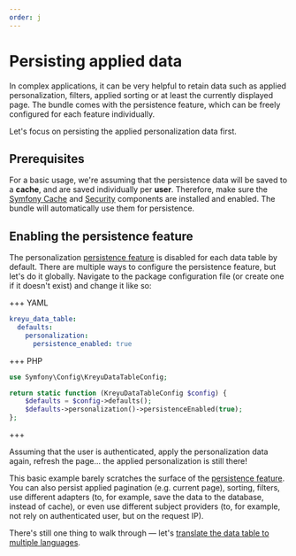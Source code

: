 ```yaml
---
order: j
---
```


# Persisting applied data

In complex applications, it can be very helpful to retain data such as applied personalization, filters, applied sorting or at least the currently displayed page. The bundle comes with the persistence feature, which can be freely configured for each feature individually.

Let's focus on persisting the applied personalization data first.&#x20;

## Prerequisites

For a basic usage, we're assuming that the persistence data will be saved to a **cache**, and are saved individually per **user**. 
Therefore, make sure the [Symfony Cache](https://symfony.com/doc/current/components/cache.html) and [Security](https://symfony.com/doc/current/security.html) components are installed and enabled. 
The bundle will automatically use them for persistence.

## Enabling the persistence feature

The personalization [persistence feature](../features/persistence.md) is disabled for each data table by default.
There are multiple ways to configure the persistence feature, but let's do it globally. 
Navigate to the package configuration file (or create one if it doesn't exist) and change it like so:

+++ YAML
```yaml # config/packages/kreyu_data_table.yaml
kreyu_data_table:
  defaults:
    personalization:
      persistence_enabled: true
```
+++ PHP
```php # config/packages/kreyu_data_table.php
use Symfony\Config\KreyuDataTableConfig;

return static function (KreyuDataTableConfig $config) {
    $defaults = $config->defaults();
    $defaults->personalization()->persistenceEnabled(true);
};
```
+++

Assuming that the user is authenticated, apply the personalization data again, refresh the page... the applied personalization is still there!

This basic example barely scratches the surface of the [persistence feature](../features/persistence.md). 
You can also persist applied pagination (e.g. current page), sorting, filters, 
use different adapters (to, for example, save the data to the database, instead of cache), 
or even use different subject providers (to, for example, not rely on authenticated user, but on the request IP).

There's still one thing to walk through — let's [translate the data table to multiple languages](../basic-usage/internationalization.md).
